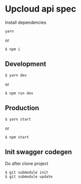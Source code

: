 # Upcloud api spec
Install dependencies
```
yarn
```
or
```
$ npm i
```

## Development
```
$ yarn dev
```
or
```
$ npm run dev
```

## Production
```
$ yarn start
```
or
```
$ npm start
```

## Init swagger codegen
Do after clone project
```
$ git submodule init
$ git submodule update
```